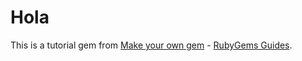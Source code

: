 Hola
====

This is a tutorial gem from [Make your own gem](http://guides.rubygems.org/make-your-own-gem/) - [RubyGems Guides](http://guides.rubygems.org).

